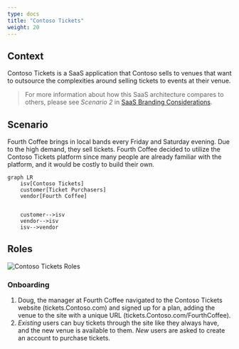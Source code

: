 ```yaml
---
type: docs
title: "Contoso Tickets"
weight: 20
---
```


## Context

Contoso Tickets is a SaaS application that Contoso sells to venues that want to outsource the complexities around selling tickets to events at their venue.

> For more information about how this SaaS architecture compares to others, please see *Scenario 2* in [SaaS Branding Considerations](../branding-considerations-for-saas/#scenario-2---marketplaces).

## Scenario

Fourth Coffee brings in local bands every Friday and Saturday evening. Due to the high demand, they sell tickets. Fourth Coffee decided to utilize the Contoso Tickets platform since many people are already familiar with the platform, and it would be costly to build their own.

```mermaid
graph LR
	isv[Contoso Tickets]
	customer[Ticket Purchasers]
	vendor[Fourth Coffee]
	
	
	customer-->isv
	vendor-->isv
	isv-->vendor
```

## Roles

![Contoso Tickets Roles](../contoso-tickets-roles.png)

### Onboarding

1. Doug, the manager at Fourth Coffee navigated to the Contoso Tickets website (tickets.Contoso.com) and signed up for a plan, adding the venue to the site with a unique URL (tickets.Contoso.com/FourthCoffee).
2. *Existing* users can buy tickets through the site like they always have, and the new venue is available to them. *New* users are asked to create an account to purchase tickets.
